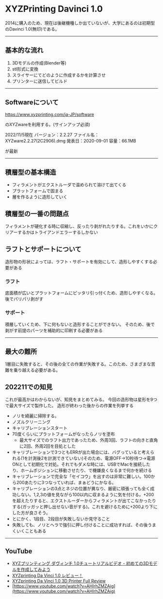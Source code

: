 # XYZPrinting Davinci 1.0

2014に購入のため、現在は後継機種しか出ていないが、大学にあるのは初期型のDavinci 1.0(無印)である。

---
## 基本的な流れ
1.  3Dモデルの作成(Blender等)
2.  stl形式に変換
3.  スライサーにてどのように作成するかを計算させ
4.  プリンターに送信してビルド

---
## Softwareについて
https://www.xyzprinting.com/ja-JP/software

のXYZwareを利用する。(サインアップ必須)

2022/11/5現在 
バージョン：2.2.27
ファイル名：XYZware2.2.27(2C2906).dmg
発表日：2020-09-01
容量：66.1MB

が最新

---
## 積層型の基本構造
- フィラメントがエクストルーダで温められて溶けて出てくる
- プラットフォームで固まる
- 層を作るように造形していく

## 積層型の一番の問題点
フィラメントが硬化する時に収縮し、反ったり剥がれたりする。これをいかにクリアーするかはトライアンドエラーするしかない

## ラフトとサポートについて

造形物の形状によっては、ラフト・サポートを有効にして、造形しやすくする必要がある

### ラフト
底面積が広いとプラットフォームにピッタリ引っ付くため、造形しやすくなる。後でパリパリ剥がす

### サポート
積層していくため、下に何もないと造形することができない。
そのため、後で剥がす前提のパーツを補助的に印刷する必要がある

---
## 最大の難所
1層目に失敗すると、その後の全ての作業が失敗する。このため、さまざまな苦難を乗り越える必要がある。

## 202211での知見
これが最高かはわからないが、知見をまとめてみる。
今回の造形物は星形を9つで最大サイズで製作した。
造形が終わった後からの作業を列挙する

- ノリを綺麗に掃除する。
- ノズルクリーニング
- キャリブレーションスタート
- 70度くらいにプラットフォームがなったらノリを塗布
  - 最大サイズでのラフト出力であったため、外周3回、ラフトの向きと直角に2回、外周2回を目処とした
- キャリブレーションで3つともERRが出た場合には、バグっていると考えられる(1を計測後2を計測できていない)そのため、電源OFF->10秒待つ->電源ONとして初期化で対処。それでもダメな時には、USBでMacを接続したり、ホームポジションに移動させたり、で機嫌良くなるまで何かを続ける
- キャリブレーションで完全な「セイコウ」を出すのは非常に難しい。100から200あたりに3つなっていれば、まぁどうにかなる。
- キャリブレーションの3点とネジの位置が異なり、厳密に頑張っても全く成功しない。1,2,3の値を見ながら100以内に収まるように気を付ける。+200を超えたりすると、エクストルーダーからフィラメントが出てこなかったりする(ガッガッと押し出せない音がする)。これを避けるために+200より下にした方が良さそう。
- とにかく、1段目、2段目が失敗しないか見守ること
- 失敗しても、ノリとヘラで強引に押し付けることに成功すれば、その後うまくいくこともある

---  
## YouTube
- [XYZプリンティング ダヴィンチ 1.0チュートリアルビデオ - 初めての3Dモデルを作成してみよう](https://www.youtube.com/watch?v=33EHJjzR53w)
- [XYZprinting Da Vinci 1.0 レビュー！](https://www.youtube.com/watch?v=H1VVJipAFZs)
- [XYZprinting Da Vinci 1.0 3D Printer Full Review](https://www.youtube.com/watch?v=hlLcecDXces)
- [https://www.youtube.com/watch?v=AHIrhZMZAig](https://www.youtube.com/watch?v=AHIrhZMZAig)

